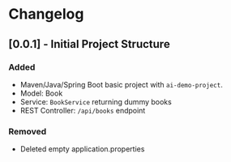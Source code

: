 # Changelog

## [0.0.1] - Initial Project Structure
### Added
- Maven/Java/Spring Boot basic project with `ai-demo-project`.
- Model: Book
- Service: `BookService` returning dummy books
- REST Controller: `/api/books` endpoint

### Removed
- Deleted empty application.properties
